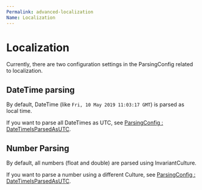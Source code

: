 ```yaml
---
Permalink: advanced-localization
Name: Localization
---
```


# Localization

Currently, there are two configuration settings in the ParsingConfig related to localization.

## DateTime parsing

By default, DateTime (like `Fri, 10 May 2019 11:03:17 GMT`) is parsed as local time.

If you want to parse all DateTimes as UTC, see [ParsingConfig : DateTimeIsParsedAsUTC](advanced-configuration#datetimeisparsedasutc).

## Number Parsing

By default, all numbers (float and double) are parsed using InvariantCulture.

If you want to parse a number using a different Culture, see [ParsingConfig : DateTimeIsParsedAsUTC](advanced-configuration#numberparseculture).

